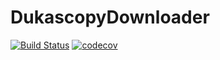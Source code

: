 # DukascopyDownloader
[![Build Status](https://travis-ci.org/vitali-kurlovich/DukascopyDownloader.svg?branch=main)](https://travis-ci.org/vitali-kurlovich/DukascopyDownloader)
[![codecov](https://codecov.io/gh/vitali-kurlovich/DukascopyDownloader/branch/main/graph/badge.svg?token=72YG5NI4FL)](https://codecov.io/gh/vitali-kurlovich/DukascopyDownloader)
